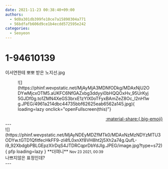 ```yaml
---
date: 2021-11-23 00:38:40+09:00
authors:
  - 9d0a301db399fe10ce7a15890304a771
  - 56bdfafb606d9ce1b4ecdd572595e242
categories:
  - Seoyeon
---
```


# 1-94610139

<div class="post-container" markdown="1">
<div class="content-container md-sidebar__scrollwrap" markdown="1">

이서연한테 뽀뽀 받은 노지선.jpg
<figure markdown="1">
![](https://phinf.wevpstatic.net/MjAyMjA3MDNfODkg/MDAxNjU2ODYwMjcxOTM5.aUKFC6NfGAZxbg3ddyyi0bHQQOxHv_95UrKyj5GJDf0g.to1ZMN4XeGS3brxE1zYlX0oTFyxBAmZeZ8Oc_l2nH1wg.JPEG/4961a214dbc44735bbf62625eab6562a145.jpg){ loading=lazy onclick="openFullscreen(this)"}
</figure>


</div>
</div>

<div style="text-align: right;" markdown="1">
<a href="https://weverse.io/fromis9/fanpost/1-94610139" style="text-align: right;">:material-share:{.big-emoji}</a>
</div>
---

<div class="comments-container md-sidebar__scrollwrap" markdown="1">
<div class="comment" markdown="1">
<div class='id-container' markdown="1">
![](https://phinf.wevpstatic.net/MjAyNDEyMDZfMTk0/MDAxNzMzNDYzMTU3ODYw.tGTD1QfitfecHkFF9-zI4fL0xnXf8VH8ht2j5Xh2a74g.QufL-i9_92XbdgbPBLGEpzXIrDqS4JTDRCqprDbYdJIg.JPEG/image.jpg?type=s72){ pfp loading=lazy }
**<span class="artist">더여니</span>** <small>Nov 23 2021, 00:39</small><br>
</div>
<div class='comment-body' markdown="1">
나쁘지않은 표정인데?
</div>
</div>
</div>
---
